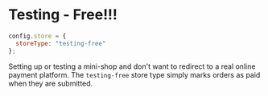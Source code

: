 # Testing - Free!!!

```javascript
config.store = {
  storeType: "testing-free"
};
```

Setting up or testing a mini-shop and don't want to redirect to a real online payment platform.
The `testing-free` store type simply marks orders as paid when they are submitted.
